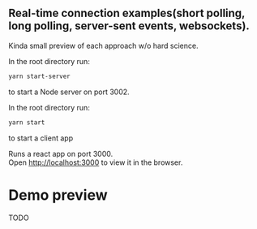 ##  Real-time connection examples(short polling, long polling, server-sent events, websockets).

Kinda small preview of each approach w/o hard science.


In the root directory run:

```sh
yarn start-server
```
to start a Node server on port 3002.


In the root directory run:
```sh
yarn start
```
to start a client app

Runs a react app on port 3000.\
Open [http://localhost:3000](http://localhost:3000) to view it in the browser.

# Demo preview
TODO

